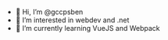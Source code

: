 - 👋 Hi, I’m @gccpsben
- 👀 I’m interested in webdev and .net
- 🌱 I’m currently learning VueJS and Webpack

<!---
gccpsben/gccpsben is a ✨ special ✨ repository because its `README.md` (this file) appears on your GitHub profile.
You can click the Preview link to take a look at your changes.
--->
